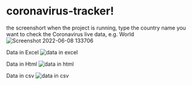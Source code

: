 # coronavirus-tracker!


the screenshort when the project is running, type the country name you want to check the Coronavirus live data, e.g. World
![Screenshot 2022-06-08 133706](https://user-images.githubusercontent.com/91942965/172722452-777bfe8e-bd33-48e9-85da-9fd836d4a935.jpg)

Data in Excel
![data in excel](https://user-images.githubusercontent.com/91942965/172722111-017ef7da-c370-47e2-898f-79dcb27e6a50.jpg)


Data in Html
![data in html](https://user-images.githubusercontent.com/91942965/172722149-b7e7225e-1f3c-46ba-bfa2-570557916ea7.jpg)

Data in csv
![data in csv](https://user-images.githubusercontent.com/91942965/172722186-707a0fbd-04be-4a07-b2e1-73a9bc8b487f.jpg)
